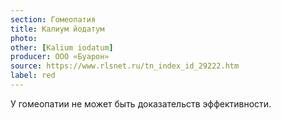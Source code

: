 ```yaml
---
section: Гомеопатия
title: Калиум йодатум
photo:
other: [Kalium iodatum]
producer: ООО «Буарон»
source: https://www.rlsnet.ru/tn_index_id_29222.htm
label: red
---
```


У гомеопатии не может быть доказательств эффективности.
